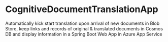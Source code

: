 # CognitiveDocumentTranslationApp
Automatically kick start translation upon arrival of new documents in Blob Store, keep links and records of original &amp; translated documents in Cosmos DB and display information in a Spring Boot Web App in Azure App Service
